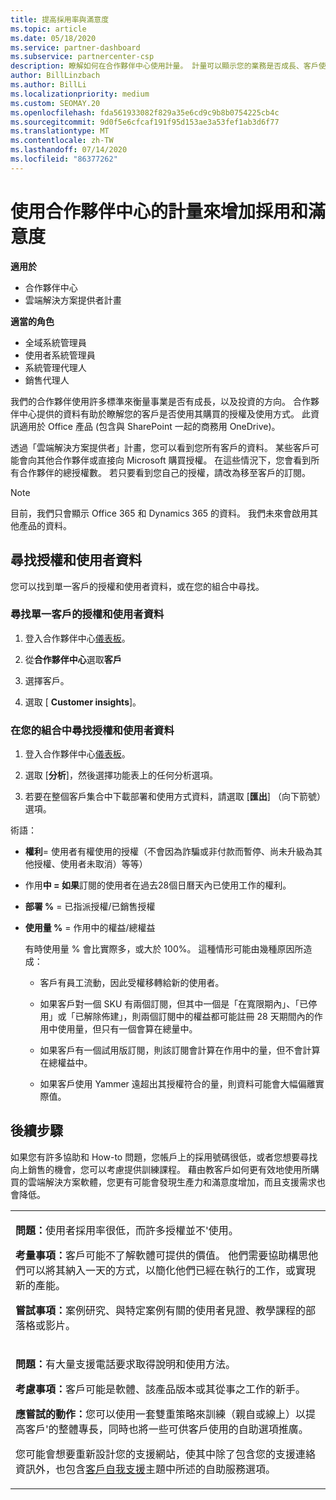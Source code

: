 ```yaml
---
title: 提高採用率與滿意度
ms.topic: article
ms.date: 05/18/2020
ms.service: partner-dashboard
ms.subservice: partnercenter-csp
description: 瞭解如何在合作夥伴中心使用計量。 計量可以顯示您的業務是否成長、客戶使用其授權的方式，以及要將投資放在何處。
author: BillLinzbach
ms.author: BillLi
ms.localizationpriority: medium
ms.custom: SEOMAY.20
ms.openlocfilehash: fda561933082f829a35e6cd9c9b8b0754225cb4c
ms.sourcegitcommit: 9d0f5e6cfcaf191f95d153ae3a53fef1ab3d6f77
ms.translationtype: MT
ms.contentlocale: zh-TW
ms.lasthandoff: 07/14/2020
ms.locfileid: "86377262"
---
```

# <a name="use-metrics-in-partner-center-to-increase-adoption-and-satisfaction"></a>使用合作夥伴中心的計量來增加採用和滿意度

**適用於**

- 合作夥伴中心
- 雲端解決方案提供者計畫

**適當的角色**

- 全域系統管理員
- 使用者系統管理員
- 系統管理代理人
- 銷售代理人

我們的合作夥伴使用許多標準來衡量事業是否有成長，以及投資的方向。 合作夥伴中心提供的資料有助於瞭解您的客戶是否使用其購買的授權及使用方式。 此資訊適用於 Office 產品 (包含與 SharePoint 一起的商務用 OneDrive)。

透過「雲端解決方案提供者」計畫，您可以看到您所有客戶的資料。 某些客戶可能會向其他合作夥伴或直接向 Microsoft 購買授權。 在這些情況下，您會看到所有合作夥伴的總授權數。 若只要看到您自己的授權，請改為移至客戶的訂閱。

> [!NOTE]  
>  目前，我們只會顯示 Office 365 和 Dynamics 365 的資料。 我們未來會啟用其他產品的資料。

## <a name="find-license-and-user-data"></a>尋找授權和使用者資料

您可以找到單一客戶的授權和使用者資料，或在您的組合中尋找。

### <a name="find-license-and-user-data-for-a-single-customer"></a>尋找單一客戶的授權和使用者資料

1. 登入合作夥伴中心[儀表板](https://partner.microsoft.com/dashboard)。

2. 從**合作夥伴中心**選取**客戶**

3. 選擇客戶。

4. 選取 [ **Customer insights**]。

### <a name="find-license-and-user-data-across-your-portfolio"></a>在您的組合中尋找授權和使用者資料

1. 登入合作夥伴中心[儀表板](https://partner.microsoft.com/dashboard)。

2. 選取 [**分析**]，然後選擇功能表上的任何分析選項。

3. 若要在整個客戶集合中下載部署和使用方式資料，請選取 [**匯出**] （向下箭號）選項。

術語：

- **權利**= 使用者有權使用的授權（不會因為詐騙或非付款而暫停、尚未升級為其他授權、使用者未取消）等等）

- 作用**中 = 如果**訂閱的使用者在過去28個日曆天內已使用工作的權利。

- **部署 %** = 已指派授權/已銷售授權

- **使用量 %** = 作用中的權益/總權益

   有時使用量 % 會比實際多，或大於 100%。 這種情形可能由幾種原因所造成：

  - 客戶有員工流動，因此受權移轉給新的使用者。

  - 如果客戶對一個 SKU 有兩個訂閱，但其中一個是「在寬限期內」、「已停用」或「已解除佈建」，則兩個訂閱中的權益都可能註冊 28 天期間內的作用中使用量，但只有一個會算在總量中。

  - 如果客戶有一個試用版訂閱，則該訂閱會計算在作用中的量，但不會計算在總權益中。

  - 如果客戶使用 Yammer 遠超出其授權符合的量，則資料可能會大幅偏離實際值。

## <a name="next-steps"></a>後續步驟

如果您有許多協助和 How-to 問題，您帳戶上的採用號碼很低，或者您想要尋找向上銷售的機會，您可以考慮提供訓練課程。 藉由教客戶如何更有效地使用所購買的雲端解決方案軟體，您更有可能會發現生產力和滿意度增加，而且支援需求也會降低。

<table>
<colgroup>
<col width="100%" />
</colgroup>
<tbody>
<tr class="odd">
<td><p><strong>問題：</strong>使用者採用率很低，而許多授權並不&#39;使用。</p>
<p><strong>考量事項：</strong>客戶可能不了解軟體可提供的價值。 他們需要協助構思他們可以將其納入一天的方式，以簡化他們已經在執行的工作，或實現新的產能。</p>
<p><strong>嘗試事項：</strong>案例研究、與特定案例有關的使用者見證、教學課程的部落格或影片。</p></td>
</tr>
<tr class="even">
<td><p><strong>問題：</strong>有大量支援電話要求取得說明和使用方法。</p>
<p><strong>考慮事項：</strong>客戶可能是軟體、該產品版本或其從事之工作的新手。</p>
<p><strong>應嘗試的動作：</strong>您可以使用一套雙重策略來訓練（親自或線上）以提高客戶&#39;的整體專長，同時也將一些可供客戶使用的自助選項推廣。</p>
<p>您可能會想要重新設計您的支援網站，使其中除了包含您的支援連絡資訊外，也包含<a href="customer-self-support.md" data-raw-source="[Customer self-support](customer-self-support.md)">客戶自我支援</a>主題中所述的自助服務選項。</p></td>
</tr>
</tbody>
</table>
